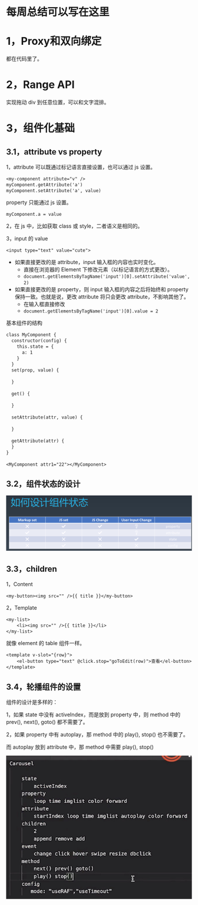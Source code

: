# 每周总结可以写在这里

# 1，Proxy和双向绑定

都在代码里了。

# 2，Range API 

实现拖动 div 到任意位置，可以和文字混排。

# 3，组件化基础

## 3.1，attribute vs property

1，attribute 可以既通过标记语言直接设置，也可以通过 js 设置。

```
<my-component attribute="v" />
myComponent.getAttribute('a')
myComponent.setAttribute('a', value)
```
property 只能通过 js 设置。
```
myComponent.a = value
```

2，在 js 中，比如获取 class 或 style，二者语义是相同的。

3，input 的 value
```
<input type="text" value="cute">
```
- 如果直接更改的是 attribute，input 输入框的内容也实时变化。
    - 直接在浏览器的 Element 下修改元素（以标记语言的方式更改）。
    - `document.getElementsByTagName('input')[0].setAttribute('value', 2)`
- 如果直接更改的是 property，则 input 输入框的内容之后将始终和 property 保持一致。也就是说，更改 attribute 将只会更改 attribute，不影响其他了。
    - 在输入框直接修改
    - `document.getElementsByTagName('input')[0].value = 2`


基本组件的结构

```
class MyComponent {
  constructor(config) {
    this.state = {
      a: 1
    }
  }
  set(prop, value) {

  }

  get() {

  }

  setAttribute(attr, value) {

  }

  getAttribute(attr) {
  }
}

<MyComponent attr1="22"></MyComponent>
```

## 3.2，组件状态的设计

![image](./image/组件状态.png)

## 3.3，children

1，Content
```
<my-button><img src="" />{{ title }}</my-button>
```

2，Template
```
<my-list>
    <li><img src="" />{{ title }}</li>
</my-list>
```
就像 element 的 table 组件一样。
```
<template v-slot="{row}">
    <el-button type="text" @click.stop="goToEdit(row)">查看</el-button>
</template>
```

## 3.4，轮播组件的设置

组件的设计是多样的：

1，如果 state 中没有 activeIndex，而是放到 property 中，则 method 中的 prev(), next(), goto() 都不需要了。

2，如果 property 中有 autoplay，那 method 中的 play(), stop() 也不需要了。

而 autoplay 放到 attribute 中，那 method 中需要 play(), stop()

![image](./image/轮播图设计.jpeg)